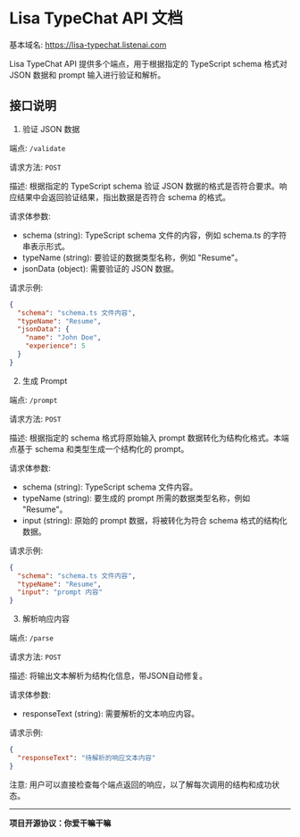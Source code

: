 # Lisa TypeChat API 文档

基本域名: https://lisa-typechat.listenai.com

Lisa TypeChat API 提供多个端点，用于根据指定的 TypeScript schema 格式对 JSON 数据和 prompt 输入进行验证和解析。

## 接口说明

1. 验证 JSON 数据

端点: `/validate`

请求方法: `POST`

描述: 根据指定的 TypeScript schema 验证 JSON 数据的格式是否符合要求。响应结果中会返回验证结果，指出数据是否符合 schema 的格式。

请求体参数:
- schema (string): TypeScript schema 文件的内容，例如 schema.ts 的字符串表示形式。
- typeName (string): 要验证的数据类型名称，例如 "Resume"。
- jsonData (object): 需要验证的 JSON 数据。

请求示例:
```json
{
  "schema": "schema.ts 文件内容",
  "typeName": "Resume",
  "jsonData": {
    "name": "John Doe",
    "experience": 5
  }
}
```

2. 生成 Prompt

端点: `/prompt`

请求方法: `POST`

描述: 根据指定的 schema 格式将原始输入 prompt 数据转化为结构化格式。本端点基于 schema 和类型生成一个结构化的 prompt。

请求体参数:
- schema (string): TypeScript schema 文件内容。
- typeName (string): 要生成的 prompt 所需的数据类型名称，例如 "Resume"。
- input (string): 原始的 prompt 数据，将被转化为符合 schema 格式的结构化数据。

请求示例:
```json
{
  "schema": "schema.ts 文件内容",
  "typeName": "Resume",
  "input": "prompt 内容"
}
```

3. 解析响应内容

端点: `/parse`

请求方法: `POST`

描述: 将输出文本解析为结构化信息，带JSON自动修复。

请求体参数:
- responseText (string): 需要解析的文本响应内容。

请求示例:
```json
{
  "responseText": "待解析的响应文本内容"
}
```
注意: 用户可以直接检查每个端点返回的响应，以了解每次调用的结构和成功状态。


---
**项目开源协议：你爱干嘛干嘛**


